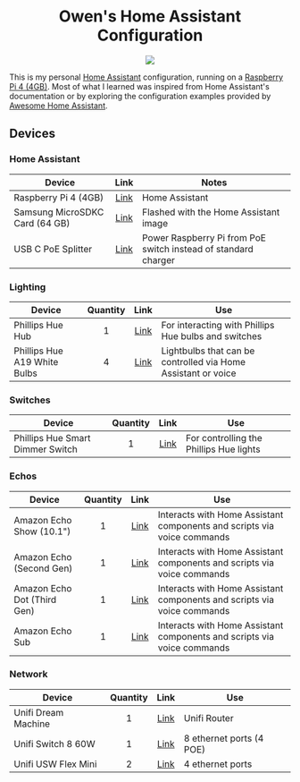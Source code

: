 <div align="center">
<h1>Owen's Home Assistant Configuration</h1>
<a href="https://github.com/Owen-Krueger/HomeAssistantConfiguration/commits/master"><img src="https://img.shields.io/github/last-commit/Owen-Krueger/HomeAssistantConfiguration.svg"/></a>
</div>

This is my personal [Home Assistant](https://www.home-assistant.io/) configuration, running on a [Raspberry Pi 4 (4GB)](https://www.digikey.com/product-detail/en/raspberry-pi/RASPBERRY-PI-4B-4GB/1690-RASPBERRYPI4B-4GB-ND/10258781). Most of what I learned was inspired from Home Assistant's documentation or by exploring the configuration examples provided by [Awesome Home Assistant](https://www.awesome-ha.com/).

## Devices

### Home Assistant
| Device | Link | Notes |
| ---  | :---: | --- |
| Raspberry Pi 4 (4GB) | [Link](https://www.digikey.com/product-detail/en/raspberry-pi/RASPBERRY-PI-4B-4GB/1690-RASPBERRYPI4B-4GB-ND/10258781) | Home Assistant |
| Samsung MicroSDKC Card (64 GB) | [Link](https://www.amazon.com/gp/product/B06XX29S9Q/ref=ppx_yo_dt_b_asin_title_o04_s00?ie=UTF8&psc=1) | Flashed with the Home Assistant image |
| USB C PoE Splitter | [Link](https://www.amazon.com/gp/product/B07TJ3ZNJ4/ref=ppx_yo_dt_b_asin_title_o09_s01?ie=UTF8&psc=1) | Power Raspberry Pi from PoE switch instead of standard charger |

### Lighting
| Device | Quantity | Link | Use |
| --- | :---: | :---: | --- |
| Phillips Hue Hub | 1 | [Link](https://www.amazon.com/Philips-Hue-Stand-Alone-Bridge/dp/B016H0QZ7I/ref=sr_1_1?dchild=1&keywords=hue+hub&qid=1592357638&sr=8-1) | For interacting with Phillips Hue bulbs and switches |
| Phillips Hue A19 White Bulbs | 4 | [Link](https://www.amazon.com/Philips-Hue-Bluetooth-compatible-Assistant/dp/B07QV9XLTK/ref=sxin_7?ascsubtag=amzn1.osa.a8a468f6-73d4-49f2-97f5-6710e012ad6e.ATVPDKIKX0DER.en_US&creativeASIN=B07R2MQ2PY&cv_ct_cx=hue%2Bbulb&cv_ct_id=amzn1.osa.a8a468f6-73d4-49f2-97f5-6710e012ad6e.ATVPDKIKX0DER.en_US&cv_ct_pg=search&cv_ct_wn=osp-single-source&dchild=1&keywords=hue%2Bbulb&linkCode=oas&pd_rd_i=B07R2MQ2PY&pd_rd_r=1f8e07d5-b067-4ca5-8b38-4592a52e7664&pd_rd_w=sPn1q&pd_rd_wg=IUkzj&pf_rd_p=cfb8425e-590e-436e-8f8b-e7ed672784e6&pf_rd_r=G1PPVJY4P6885M9ERC6B&qid=1592357723&sr=1-1-72d6bf18-a4db-4490-a794-9cd9552ac58d&tag=bgr0a0-20&th=1) | Lightbulbs that can be controlled via Home Assistant or voice |

### Switches
| Device | Quantity | Link | Use |
| --- | :---: | :---: | --- |
| Phillips Hue Smart Dimmer Switch | 1 | [Link](https://www.amazon.com/Philips-Dimmer-Switch-Installation-Free-Exclusively/dp/B076MGKTGS/ref=sr_1_4?dchild=1&keywords=hue+switch&qid=1592357808&s=hi&sr=1-4) | For controlling the Phillips Hue lights |

### Echos
| Device | Quantity | Link | Use |
| --- | :---: | :---: | --- |
| Amazon Echo Show (10.1") | 1 | [Link](https://www.amazon.com/All-new-Echo-Show-2nd-Gen/dp/B077SXWSRP/ref=sr_1_3?dchild=1&keywords=echo+show&qid=1592357887&sr=8-3) | Interacts with Home Assistant components and scripts via voice commands |
| Amazon Echo (Second Gen) | 1 | [Link](https://www.amazon.com/all-new-amazon-echo-speaker-with-wifi-alexa-dark-charcoal/dp/B06XCM9LJ4/ref=sr_1_3?dchild=1&keywords=2nd+gen+echo&qid=1592357936&sr=8-3) | Interacts with Home Assistant components and scripts via voice commands |
| Amazon Echo Dot (Third Gen) | 1 | [Link](https://www.amazon.com/dp/B07FZ8S74R?ref=MarsFS_AUCC_ct) | Interacts with Home Assistant components and scripts via voice commands |
| Amazon Echo Sub | 1 | [Link](https://www.amazon.com/gp/product/B0798KPH5X/ref=ppx_yo_dt_b_search_asin_title?ie=UTF8&psc=1) | Interacts with Home Assistant components and scripts via voice commands |

### Network
| Device | Quantity | Link | Use |
| --- | :---: | :---: | --- |
| Unifi Dream Machine | 1 | [Link](https://store.ui.com/collections/unifi-network-routing-switching/products/unifi-dream-machine) | Unifi Router |
| Unifi Switch 8 60W | 1 | [Link](https://store.ui.com/collections/unifi-network-routing-switching/products/unifi-switch-8-60w) | 8 ethernet ports (4 POE) |
| Unifi USW Flex Mini | 2 | [Link](https://store.ui.com/collections/unifi-network-routing-switching/products/usw-flex-mini) | 4 ethernet ports |